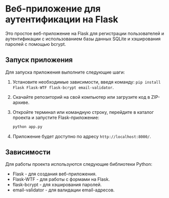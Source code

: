 # Веб-приложение для аутентификации на Flask

Это простое веб-приложение на Flask для регистрации пользователей и аутентификации с использованием базы данных SQLite и хэширования паролей с помощью bcrypt.

## Запуск приложения

Для запуска приложения выполните следующие шаги:

1. Установите необходимые зависимости, введя команду: `pip install Flask Flask-WTF flask-bcrypt email-validator`.

2. Скачайте репозиторий на свой компьютер или загрузите код в ZIP-архиве.

3. Откройте терминал или командную строку, перейдите в каталог проекта и запустите Flask-приложение:

   ```bash
   python app.py
   ```

4. Приложение будет доступно по адресу `http://localhost:8000/`.

## Зависимости

Для работы проекта используются следующие библиотеки Python: 

- Flask - для создания веб-приложения.
- Flask-WTF - для работы с формами на Flask.
- flask-bcrypt - для хэширования паролей.
- email-validator - для валидации email-адресов.
